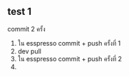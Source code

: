 ## test 1
 commit  2 ครั้ง
  1. ใน esspresso commit + push ครั้งที่ 1
  2. dev pull
  3. ใน esspresso commit + push ครั้งที่ 2
  4. 
